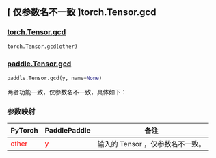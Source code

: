 ## [ 仅参数名不一致 ]torch.Tensor.gcd

### [torch.Tensor.gcd](https://pytorch.org/docs/stable/generated/torch.Tensor.gcd.html?highlight=torch+tensor+gcd#torch.Tensor.gcd)

```python
torch.Tensor.gcd(other)
```

### [paddle.Tensor.gcd](https://www.paddlepaddle.org.cn/documentation/docs/zh/api/paddle/Tensor_cn.html#gcd-x-y-name-none)

```python
paddle.Tensor.gcd(y, name=None)
```

两者功能一致，仅参数名不一致，具体如下：
### 参数映射
| PyTorch                          | PaddlePaddle                 | 备注                                                   |
|----------------------------------|------------------------------| ------------------------------------------------------ |
| <font color='red'> other </font> | <font color='red'> y </font> | 输入的 Tensor ，仅参数名不一致。                                     |
